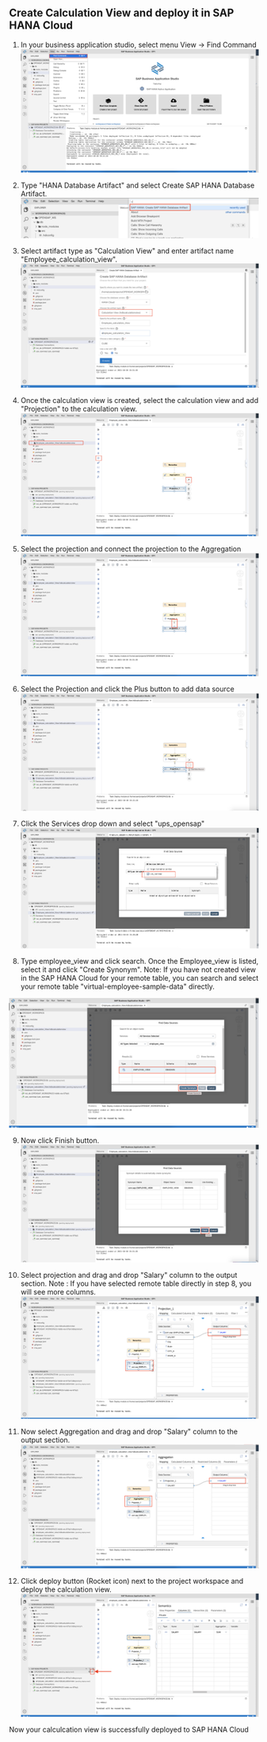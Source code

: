 
 ## Create Calculation View and deploy it in SAP HANA Cloud
 
  1. In your business application studio, select menu View -> Find Command
  ![FindCommand](./images/bh1.png)
 
  2. Type "HANA Database Artifact" and select Create SAP HANA Database Artifact.
  ![HANAArtifact](./images/bh12.png)
  
  3. Select artifact type as "Calculation View" and enter artifact name "Employee_calculation_view".
   ![CreateCV](./images/bh2.png)
   
  4. Once the calculation view is created, select the calculation view and add "Projection" to the calculation view.
   ![AddProjection](./images/bh3.png)
   
  5. Select the projection and connect the projection to the Aggregation
   ![ConnectProjectionAggregation](./images/bh4.png)

  6. Select the Projection and click the Plus button to add data source
   ![AddSource](./images/bh5.png)
   
  7. Click the Services drop down and select "ups_opensap"
   ![Select UPS](./images/bh6.png)

  8. Type employee_view and click search. Once the Employee_view is listed, select it and click "Create Synonym". 
  Note: If you have not created view in the SAP HANA Cloud for your remote table, you can search and select your remote table "virtual-employee-sample-data" directly.

   ![SelectView](./images/bh7.png)
   
  9. Now click Finish button.
   ![ClickFinish](./images/bh8.png)
   
  10. Select projection and drag and drop "Salary" column to the output section. 
   Note : If you have selected remote table directly in step 8, you will see more columns.
   ![ProjectSalary](./images/bh9.png)
   
  11. Now select Aggregation and drag and drop "Salary" column to the output section.
   ![AggregateSalary](./images/bh10.png)
   
  12. Click deploy button (Rocket icon) next to the project workspace and deploy the calculation view.
   ![DeployWorkspace](./images/bh11.png)
   
   Now your calculcation view is successfully deployed to SAP HANA Cloud
  
